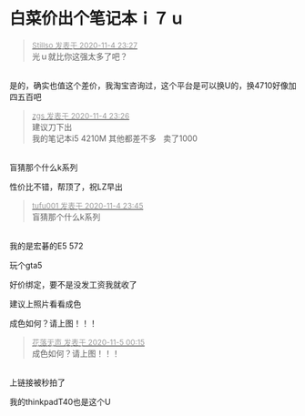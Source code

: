 # 白菜价出个笔记本ｉ７ｕ


<div class="quote"><blockquote><font size="2"><a href="https://www.hostloc.com/forum.php?mod=redirect&amp;goto=findpost&amp;pid=9404263&amp;ptid=762557" target="_blank"><font color="#999999">Stillso 发表于 2020-11-4 23:27</font></a></font><br />
光ｕ就比你这强太多了吧？</blockquote></div><br />
是的，确实也值这个差价，我淘宝咨询过，这个平台是可以换U的，换4710好像加四五百吧

<div class="quote"><blockquote><font size="2"><a href="https://www.hostloc.com/forum.php?mod=redirect&amp;goto=findpost&amp;pid=9404257&amp;ptid=762557" target="_blank"><font color="#999999">zgs 发表于 2020-11-4 23:26</font></a></font><br />
建议刀下出<br />
我的笔记本i5 4210M 其他都差不多&nbsp; &nbsp;卖了1000</blockquote></div><br />
盲猜那个什么k系列

性价比不错，帮顶了，祝LZ早出

<div class="quote"><blockquote><font size="2"><a href="https://www.hostloc.com/forum.php?mod=redirect&amp;goto=findpost&amp;pid=9404327&amp;ptid=762557" target="_blank"><font color="#999999">tufu001 发表于 2020-11-4 23:45</font></a></font><br />
盲猜那个什么k系列</blockquote></div><br />
 我的是宏碁的E5 572

玩个gta5

好价绑定，要不是没发工资我就收了

建议上照片看看成色

成色如何？请上图！！！

<div class="quote"><blockquote><font size="2"><a href="https://www.hostloc.com/forum.php?mod=redirect&amp;goto=findpost&amp;pid=9404407&amp;ptid=762557" target="_blank"><font color="#999999">花落无声 发表于 2020-11-5 00:15</font></a></font><br />
成色如何？请上图！！！</blockquote></div><br />
上链接被秒拍了

我的thinkpadT40也是这个U
